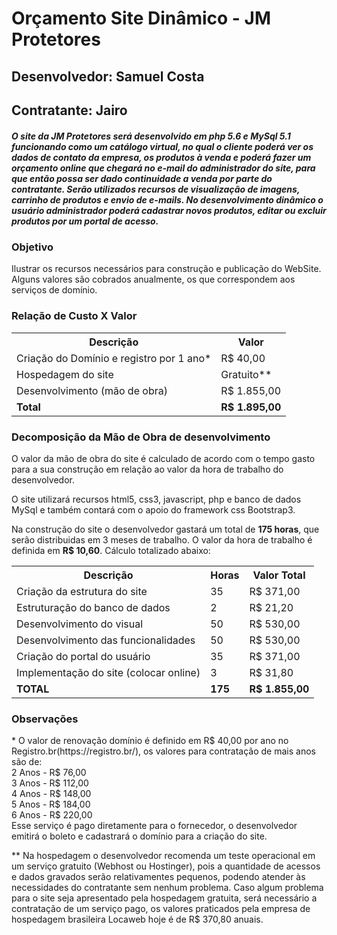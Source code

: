 <h1>Orçamento Site Dinâmico - JM Protetores</h1>

<h2>Desenvolvedor: Samuel Costa</h2>
<h2>Contratante: Jairo</h2>
<h5>O site da JM Protetores será desenvolvido em php 5.6 e MySql 5.1 funcionando como um catálogo virtual, no qual o cliente poderá ver os dados de contato da empresa, os produtos à venda e poderá fazer um orçamento online que chegará no e-mail do administrador do site, para que então possa ser dado continuidade a venda por parte do contratante. Serão utilizados recursos de visualização de imagens, carrinho de produtos e envio de e-mails. No desenvolvimento dinâmico o usuário administrador poderá cadastrar novos produtos, editar ou excluir produtos por um portal de acesso.</h5>


<h3>Objetivo</h3>
<p>Ilustrar os recursos necessários para construção e publicação do WebSite. Alguns valores são cobrados anualmente, os que correspondem aos serviços de domínio.</p>

<h3>Relação de Custo X Valor</h3>
<table>
<tr>
    <th>
        Descrição
    </th>
    <th>
        Valor
    </th>
</tr>
<tr>
    <td>
        Criação do Domínio e registro por 1 ano*
    </td>
    <td>
        R$ 40,00
    </td>
</tr>
<tr>
    <td>
        Hospedagem do site
    </td>
    <td>
        Gratuito**
    </td>
</tr>
<tr>
    <td>
        Desenvolvimento (mão de obra)
    </td>
    <td>
        R$ 1.855,00
    </td>
</tr>
<tr>
    <td>
        <strong>Total</strong>
    </td>
    <td>
        <strong>R$ 1.895,00</strong>
    </td>
</tr>
</table>

<h3>Decomposição da Mão de Obra de desenvolvimento</h3>
<p>O valor da mão de obra do site é calculado de acordo com o tempo gasto para a sua construção em relação ao valor da hora de trabalho do desenvolvedor.</p>
<p>O site utilizará recursos html5, css3, javascript, php e banco de dados MySql e também contará com o apoio do framework css Bootstrap3.</p>
<p>Na construção do site o desenvolvedor gastará um total de <strong>175 horas</strong>, que serão distribuidas em 3 meses de trabalho. O valor da hora de trabalho é definida em <strong>R$ 10,60</strong>. Cálculo totalizado abaixo:</p>
<table>
    <tr>
        <th>Descrição</th>
        <th>Horas</th>
        <th>Valor Total</th>
    </tr>
    <tr>
        <td>Criação da estrutura do site</td><td>35</td><td>R$ 371,00</td>
    </tr>
    <tr>
        <td>Estruturação do banco de dados</td><td>2</td><td>R$ 21,20</td>
    </tr>
    <tr>
        <td>Desenvolvimento do visual</td><td>50</td><td>R$ 530,00</td>
    </tr>
    <tr>
        <td>Desenvolvimento das funcionalidades</td><td>50</td><td>R$ 530,00</td>
    </tr>
    <tr>
        <td>Criação do portal do usuário</td><td>35</td><td>R$ 371,00</td>
    </tr>
    <tr>
        <td>Implementação do site (colocar online)</td><td>3</td><td>R$ 31,80</td>
    </tr>
    <tr>
        <td><strong>TOTAL</strong></td><td><strong>175</strong></td><td><strong>R$ 1.855,00</strong></td>
    </tr>
</table>

<h3>Observações</h3>
<p>* O valor de renovação domínio é definido em R$ 40,00 por ano no Registro.br(https://registro.br/), os valores para contratação de mais anos são de:<br />
2 Anos - R$ 76,00<br />
3 Anos - R$ 112,00<br />
4 Anos - R$ 148,00<br />
5 Anos - R$ 184,00<br />
6 Anos - R$ 220,00<br />
Esse serviço é pago diretamente para o fornecedor, o desenvolvedor emitirá o boleto e cadastrará o domínio para a criação do site.</p>
<p>** Na hospedagem o desenvolvedor recomenda um teste operacional em um serviço gratuito (Webhost ou Hostinger), pois a quantidade de acessos e dados gravados serão relativamentes pequenos, podendo atender às necessidades do contratante sem nenhum problema. Caso algum problema para o site seja apresentado pela hospedagem gratuita, será necessário a contratação de um serviço pago, os valores praticados pela empresa de hospedagem brasileira Locaweb hoje é de R$ 370,80 anuais.</p>
